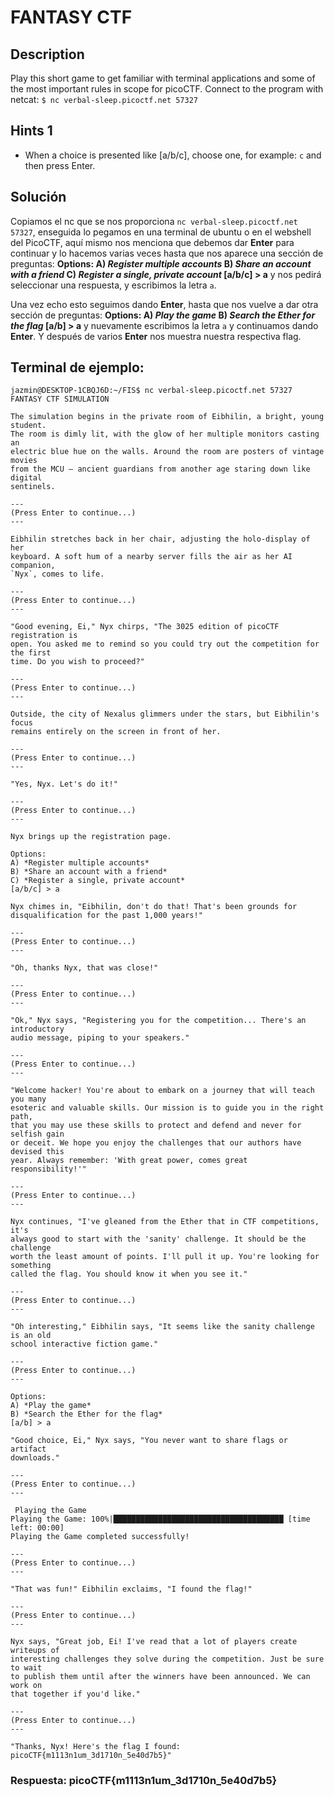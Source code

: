 # FANTASY CTF
## Description

Play this short game to get familiar with terminal applications and some of the most important rules in scope for picoCTF. Connect to the program with netcat: `$ nc verbal-sleep.picoctf.net 57327`

## Hints 1

* When a choice is presented like [a/b/c], choose one, for example: `c` and then press Enter.

## Solución

Copiamos el nc que se nos proporciona `nc verbal-sleep.picoctf.net 57327`, enseguida lo pegamos en una terminal de ubuntu o en el webshell del PicoCTF, aquí mismo nos menciona que debemos dar **Enter** para continuar y lo hacemos varias veces hasta que nos aparece una sección de preguntas:
**Options:
A) *Register multiple accounts*
B) *Share an account with a friend*
C) *Register a single, private account*
[a/b/c] > a**
y nos pedirá seleccionar una respuesta, y escribimos la letra `a`.

Una vez echo esto seguimos dando **Enter**, hasta que nos vuelve a dar otra sección de preguntas:
**Options:
A) *Play the game*
B) *Search the Ether for the flag*
[a/b] > a**
y nuevamente escribimos la letra `a` y continuamos dando **Enter**.
Y después de varios **Enter** nos muestra nuestra respectiva flag.

## Terminal de ejemplo:

```
jazmin@DESKTOP-1CBQJ6D:~/FIS$ nc verbal-sleep.picoctf.net 57327
FANTASY CTF SIMULATION

The simulation begins in the private room of Eibhilin, a bright, young student.
The room is dimly lit, with the glow of her multiple monitors casting an
electric blue hue on the walls. Around the room are posters of vintage movies
from the MCU — ancient guardians from another age staring down like digital
sentinels.

---
(Press Enter to continue...)
---

Eibhilin stretches back in her chair, adjusting the holo-display of her
keyboard. A soft hum of a nearby server fills the air as her AI companion,
`Nyx`, comes to life.

---
(Press Enter to continue...)
---

"Good evening, Ei," Nyx chirps, "The 3025 edition of picoCTF registration is
open. You asked me to remind so you could try out the competition for the first
time. Do you wish to proceed?"

---
(Press Enter to continue...)
---

Outside, the city of Nexalus glimmers under the stars, but Eibhilin's focus
remains entirely on the screen in front of her.

---
(Press Enter to continue...)
---

"Yes, Nyx. Let's do it!"

---
(Press Enter to continue...)
---

Nyx brings up the registration page.

Options:
A) *Register multiple accounts*
B) *Share an account with a friend*
C) *Register a single, private account*
[a/b/c] > a

Nyx chimes in, "Eibhilin, don't do that! That's been grounds for
disqualification for the past 1,000 years!"

---
(Press Enter to continue...)
---

"Oh, thanks Nyx, that was close!"

---
(Press Enter to continue...)
---

"Ok," Nyx says, "Registering you for the competition... There's an introductory
audio message, piping to your speakers."

---
(Press Enter to continue...)
---

"Welcome hacker! You're about to embark on a journey that will teach you many
esoteric and valuable skills. Our mission is to guide you in the right path,
that you may use these skills to protect and defend and never for selfish gain
or deceit. We hope you enjoy the challenges that our authors have devised this
year. Always remember: 'With great power, comes great responsibility!'"

---
(Press Enter to continue...)
---

Nyx continues, "I've gleaned from the Ether that in CTF competitions, it's
always good to start with the 'sanity' challenge. It should be the challenge
worth the least amount of points. I'll pull it up. You're looking for something
called the flag. You should know it when you see it."

---
(Press Enter to continue...)
---

"Oh interesting," Eibhilin says, "It seems like the sanity challenge is an old
school interactive fiction game."

---
(Press Enter to continue...)
---

Options:
A) *Play the game*
B) *Search the Ether for the flag*
[a/b] > a

"Good choice, Ei," Nyx says, "You never want to share flags or artifact
downloads."

---
(Press Enter to continue...)
---

 Playing the Game
Playing the Game: 100%|██████████████████████████████████████ [time left: 00:00]
Playing the Game completed successfully!

---
(Press Enter to continue...)
---

"That was fun!" Eibhilin exclaims, "I found the flag!"

---
(Press Enter to continue...)
---

Nyx says, "Great job, Ei! I've read that a lot of players create writeups of
interesting challenges they solve during the competition. Just be sure to wait
to publish them until after the winners have been announced. We can work on
that together if you'd like."

---
(Press Enter to continue...)
---

"Thanks, Nyx! Here's the flag I found: picoCTF{m1113n1um_3d1710n_5e40d7b5}"

```

### Respuesta: picoCTF{m1113n1um_3d1710n_5e40d7b5}